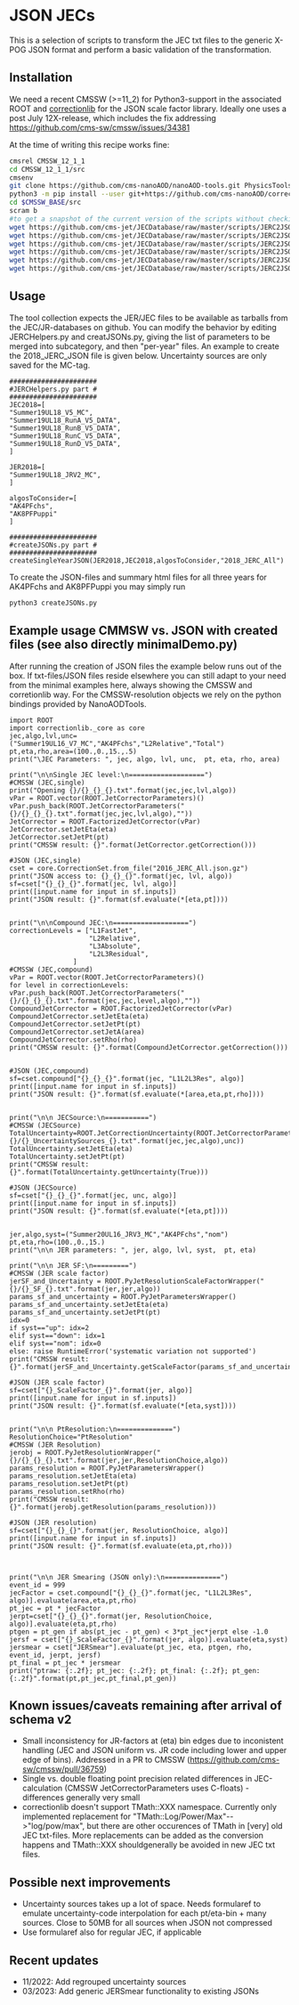# JSON JECs

This is a selection of scripts to transform the JEC txt files to the generic X-POG JSON format and perform a basic validation of the transformation.

## Installation

We need a recent CMSSW (>=11_2) for Python3-support in the associated ROOT and [correctionlib](https://github.com/nsmith-/correctionlib) for the JSON scale factor library. Ideally one uses a post July 12X-release, which includes the fix addressing https://github.com/cms-sw/cmssw/issues/34381

At the time of writing this recipe works fine:
```bash
cmsrel CMSSW_12_1_1
cd CMSSW_12_1_1/src
cmsenv
git clone https://github.com/cms-nanoAOD/nanoAOD-tools.git PhysicsTools/NanoAODTools # for tests
python3 -m pip install --user git+https://github.com/cms-nanoAOD/correctionlib.git #latest version from master
cd $CMSSW_BASE/src
scram b
#to get a snapshot of the current version of the scripts without checking out the [HUGE] JECDatabase
wget https://github.com/cms-jet/JECDatabase/raw/master/scripts/JERC2JSON/JER2JSON.py
wget https://github.com/cms-jet/JECDatabase/raw/master/scripts/JERC2JSON/JEC2JSON.py
wget https://github.com/cms-jet/JECDatabase/raw/master/scripts/JERC2JSON/JERCHelpers.py
wget https://github.com/cms-jet/JECDatabase/raw/master/scripts/JERC2JSON/createJSONs.py
wget https://github.com/cms-jet/JECDatabase/raw/master/scripts/JERC2JSON/testJERCJSON.py
wget https://github.com/cms-jet/JECDatabase/raw/master/scripts/JERC2JSON/minimalDemo.py
```

## Usage

The tool collection expects the JER/JEC files to be available as tarballs from the JEC/JR-databases on github. You can modify the behavior by editing JERCHelpers.py and creatJSONs.py, giving the list of parameters to be merged into subcategory, and then "per-year" files. An example to create the 2018_JERC_JSON file is given below. Uncertainty sources are only saved for the MC-tag.
```
######################
#JERCHelpers.py part #
######################
JEC2018=[
"Summer19UL18_V5_MC",
"Summer19UL18_RunA_V5_DATA",
"Summer19UL18_RunB_V5_DATA",
"Summer19UL18_RunC_V5_DATA",
"Summer19UL18_RunD_V5_DATA",
]

JER2018=[
"Summer19UL18_JRV2_MC",
]

algosToConsider=[
"AK4PFchs",
"AK8PFPuppi"
]

######################
#createJSONs.py part #
######################
createSingleYearJSON(JER2018,JEC2018,algosToConsider,"2018_JERC_All")
```

To create the JSON-files and summary html files for all three years for AK4PFchs and AK8PFPuppi you may simply run
```bash
python3 createJSONs.py
```

## Example usage CMMSW vs. JSON with created files (see also directly minimalDemo.py)
After running the creation of JSON files the example below runs out of the box. If txt-files/JSON files reside elsewhere you can still adapt to your need from the minimal examples here, always showing the CMSSW and corretionlib way. For the CMSSW-resolution objects we rely on the python bindings provided by NanoAODTools.
```
import ROOT
import correctionlib._core as core
jec,algo,lvl,unc=("Summer19UL16_V7_MC","AK4PFchs","L2Relative","Total")
pt,eta,rho,area=(100.,0.,15.,.5)
print("\JEC Parameters: ", jec, algo, lvl, unc,  pt, eta, rho, area)

print("\n\nSingle JEC level:\n===================")
#CMSSW (JEC,single)
print("Opening {}/{}_{}_{}.txt".format(jec,jec,lvl,algo))
vPar = ROOT.vector(ROOT.JetCorrectorParameters)()
vPar.push_back(ROOT.JetCorrectorParameters("{}/{}_{}_{}.txt".format(jec,jec,lvl,algo),""))
JetCorrector = ROOT.FactorizedJetCorrector(vPar)
JetCorrector.setJetEta(eta)
JetCorrector.setJetPt(pt)
print("CMSSW result: {}".format(JetCorrector.getCorrection()))

#JSON (JEC,single)
cset = core.CorrectionSet.from_file("2016_JERC_All.json.gz")
print("JSON access to: {}_{}_{}".format(jec, lvl, algo))
sf=cset["{}_{}_{}".format(jec, lvl, algo)]
print([input.name for input in sf.inputs])
print("JSON result: {}".format(sf.evaluate(*[eta,pt])))


print("\n\nCompound JEC:\n===================")
correctionLevels = ["L1FastJet",
                    "L2Relative",
                    "L3Absolute",
                    "L2L3Residual",
                ]
#CMSSW (JEC,compound)
vPar = ROOT.vector(ROOT.JetCorrectorParameters)()
for level in correctionLevels: vPar.push_back(ROOT.JetCorrectorParameters("{}/{}_{}_{}.txt".format(jec,jec,level,algo),""))
CompoundJetCorrector = ROOT.FactorizedJetCorrector(vPar)
CompoundJetCorrector.setJetEta(eta)
CompoundJetCorrector.setJetPt(pt)
CompoundJetCorrector.setJetA(area)
CompoundJetCorrector.setRho(rho)
print("CMSSW result: {}".format(CompoundJetCorrector.getCorrection()))


#JSON (JEC,compound)
sf=cset.compound["{}_{}_{}".format(jec, "L1L2L3Res", algo)]
print([input.name for input in sf.inputs])
print("JSON result: {}".format(sf.evaluate(*[area,eta,pt,rho])))


print("\n\n JECSource:\n===========")
#CMSSW (JECSource)
TotalUncertainty=ROOT.JetCorrectionUncertainty(ROOT.JetCorrectorParameters("{}/{}_UncertaintySources_{}.txt".format(jec,jec,algo),unc))
TotalUncertainty.setJetEta(eta)
TotalUncertainty.setJetPt(pt)
print("CMSSW result: {}".format(TotalUncertainty.getUncertainty(True)))

#JSON (JECSource)
sf=cset["{}_{}_{}".format(jec, unc, algo)]
print([input.name for input in sf.inputs])
print("JSON result: {}".format(sf.evaluate(*[eta,pt])))


jer,algo,syst=("Summer20UL16_JRV3_MC","AK4PFchs","nom")
pt,eta,rho=(100.,0.,15.)
print("\n\n JER parameters: ", jer, algo, lvl, syst,  pt, eta)

print("\n\n JER SF:\n=========")
#CMSSW (JER scale factor)
jerSF_and_Uncertainty = ROOT.PyJetResolutionScaleFactorWrapper("{}/{}_SF_{}.txt".format(jer,jer,algo))
params_sf_and_uncertainty = ROOT.PyJetParametersWrapper()
params_sf_and_uncertainty.setJetEta(eta)
params_sf_and_uncertainty.setJetPt(pt)
idx=0
if syst=="up": idx=2
elif syst=="down": idx=1
elif syst=="nom": idx=0
else: raise RuntimeError('systematic variation not supported')
print("CMSSW result: {}".format(jerSF_and_Uncertainty.getScaleFactor(params_sf_and_uncertainty,idx)))

#JSON (JER scale factor)
sf=cset["{}_ScaleFactor_{}".format(jer, algo)]
print([input.name for input in sf.inputs])
print("JSON result: {}".format(sf.evaluate(*[eta,syst])))


print("\n\n PtResolution:\n==============")
ResolutionChoice="PtResolution"
#CMSSW (JER Resolution)
jerobj = ROOT.PyJetResolutionWrapper("{}/{}_{}_{}.txt".format(jer,jer,ResolutionChoice,algo))
params_resolution = ROOT.PyJetParametersWrapper()
params_resolution.setJetEta(eta)
params_resolution.setJetPt(pt)
params_resolution.setRho(rho)
print("CMSSW result: {}".format(jerobj.getResolution(params_resolution)))

#JSON (JER resolution)
sf=cset["{}_{}_{}".format(jer, ResolutionChoice, algo)]
print([input.name for input in sf.inputs])
print("JSON result: {}".format(sf.evaluate(eta,pt,rho)))



print("\n\n JER Smearing (JSON only):\n==============")
event_id = 999
jecFactor = cset.compound["{}_{}_{}".format(jec, "L1L2L3Res", algo)].evaluate(area,eta,pt,rho)
pt_jec = pt * jecFactor
jerpt=cset["{}_{}_{}".format(jer, ResolutionChoice, algo)].evaluate(eta,pt,rho)
ptgen = pt_gen if abs(pt_jec - pt_gen) < 3*pt_jec*jerpt else -1.0
jersf = cset["{}_ScaleFactor_{}".format(jer, algo)].evaluate(eta,syst)
jersmear = cset["JERSmear"].evaluate(pt_jec, eta, ptgen, rho, event_id, jerpt, jersf)
pt_final = pt_jec * jersmear
print("ptraw: {:.2f}; pt_jec: {:.2f}; pt_final: {:.2f}; pt_gen: {:.2f}".format(pt,pt_jec,pt_final,pt_gen))
```



## Known issues/caveats remaining after arrival of schema v2
- Small inconsistency for JR-factors at (eta) bin edges due to inconistent handling (JEC and JSON uniform vs. JR code including lower and upper edge of bins). Addressed in a PR to CMSSW (https://github.com/cms-sw/cmssw/pull/36759)
- Single vs. double floating point precision related differences in JEC-calculation (CMSSW JetCorrectorParameters uses C-floats) - differences generally very small
- correctionlib doesn't support TMath::XXX namespace. Currently only implemented replacement for "TMath::Log/Power/Max"-->"log/pow/max", but there are other occurences of TMath in [very] old JEC txt-files. More replacements can be added as the conversion happens and TMath::XXX shouldgenerally be avoided in new JEC txt files.

## Possible next improvements
- Uncertainty sources takes up a lot of space. Needs formularef to emulate uncertainty-code interpolation for each pt/eta-bin + many sources. Close to 50MB for all sources when JSON not compressed
- Use formularef also for regular JEC, if applicable

## Recent updates 
- 11/2022: Add regrouped uncertainty sources
- 03/2023: Add generic JERSmear functionality to existing JSONs


